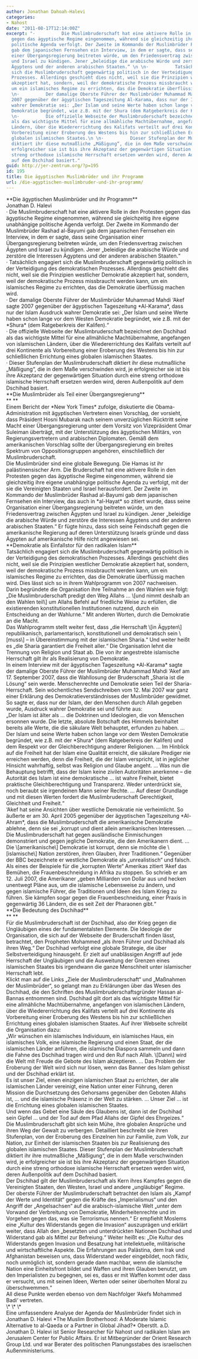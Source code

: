 ```yaml
---
author: Jonathan Dahoah-Halevi
categories:
- Nahost
date: "2011-08-17T12:14:00Z"
excerpt: "·          Die Muslimbruderschaft hat eine aktivere Rolle in den Protesten
  gegen das ägyptische Regime eingenommen, während sie gleichzeitig ihre eigene unabhängige
  politische Agenda verfolgt. Der Zweite im Kommando der Muslimbrüder Rashad al-Bayumi
  gab dem japanischen Fernsehen ein Interview, in dem er sagte, dass seine Organisation
  einer Übergangsregierung beitreten würde, um den Friedensvertrag zwischen Ägypten
  und Israel zu kündigen. Jener „beleidige die arabische Würde und zerstöre die Interessen
  Ägyptens und der anderen arabischen Staaten.“ \n \n·          Tatsächlich engagiert
  sich die Muslimbruderschaft gegenwärtig politisch in der Verteidigung des demokratischen
  Prozesses. Allerdings geschieht dies nicht, weil sie die Prinzipien westlicher Demokratie
  akzeptiert hat, sondern, weil der demokratische Prozess missbraucht werden kann,
  um ein islamisches Regime zu errichten, das die Demokratie überflüssig machen wird.\n
  \n·          Der damalige Oberste Führer der Muslimbrüder Muhammad Mahdi ‘Akef sagte
  2007 gegenüber der ägyptischen Tageszeitung Al-Karama, dass nur der Islam Ausdruck
  wahrer Demokratie sei: „Der Islam und seine Werte haben schon lange vor dem Westen
  Demokratie begründet, wie z.B. mit der Shura (dem Ratgeberkreis der Kalifen).“\n
  \n·          Die offizielle Webseite der Muslimbruderschaft bezeichnet den Dschihad
  als das wichtigste Mittel für eine allmähliche Machtübernahme, angefangen von islamischen
  Ländern, über die Wiedererrichtung des Kalifats verteilt auf drei Kontinente als
  Vorbereitung einer Eroberung des Westens bis hin zur schließlichen Errichtung eines
  globalen islamischen Staates.\n \n·          Dieser Stufenplan der Muslimbruderschaft
  diktiert ihr diese mutmaßliche „Mäßigung“, die in dem Maße verschwinden wird, je
  erfolgreicher sie ist bis ihre Akzeptanz der gegenwärtigen Situation durch eine
  streng orthodoxe islamische Herrschaft ersetzen werden wird, deren Außenpolitik
  auf dem Dschihad basiert."
guid: http://jer-zentrum.org/?p=195
id: 195
title: Die ägyptischen Muslimbrüder und ihr Programm
url: /die-agyptischen-muslimbruder-und-ihr-programm/
---
```


<div align=""center"">**<font size=""3"">Die ägyptischen Muslimbrüder und ihr Programm</font>**</div><div align=""center""><font size=""3""> </font></div><div align=""center""><font size=""3"">Jonathan D. Halevi</font></div><div><font size=""3""> </font></div><div><font size=""3""> </font></div><div><font size=""3""><span>·<span> </span></span>Die Muslimbruderschaft hat eine aktivere Rolle in den Protesten gegen das ägyptische Regime eingenommen, während sie gleichzeitig ihre eigene unabhängige politische Agenda verfolgt. Der Zweite im Kommando der Muslimbrüder Rashad al-Bayumi gab dem japanischen Fernsehen ein Interview, in dem er sagte, dass seine Organisation einer Übergangsregierung beitreten würde, um den Friedensvertrag zwischen Ägypten und Israel zu kündigen. Jener „beleidige die arabische Würde und zerstöre die Interessen Ägyptens und der anderen arabischen Staaten.“ </font></div><div><font size=""3""> </font></div><div><font size=""3""><span>·<span> </span></span>Tatsächlich engagiert sich die Muslimbruderschaft gegenwärtig politisch in der Verteidigung des demokratischen Prozesses. Allerdings geschieht dies nicht, weil sie die Prinzipien westlicher Demokratie akzeptiert hat, sondern, weil der demokratische Prozess missbraucht werden kann, um ein islamisches Regime zu errichten, das die Demokratie überflüssig machen wird.</font></div><div><font size=""3""> </font></div><div><font size=""3""><span>·<span> </span></span>Der damalige Oberste Führer der Muslimbrüder Muhammad Mahdi ‘Akef sagte 2007 gegenüber der ägyptischen Tageszeitung *Al-Karama*, dass nur der Islam Ausdruck wahrer Demokratie sei: „Der Islam und seine Werte haben schon lange vor dem Westen Demokratie begründet, wie z.B. mit der *Shura* (dem Ratgeberkreis der Kalifen).“</font></div><div><font size=""3""> </font></div><div><font size=""3""><span>·<span> </span></span>Die offizielle Webseite der Muslimbruderschaft bezeichnet den Dschihad als das wichtigste Mittel für eine allmähliche Machtübernahme, angefangen von islamischen Ländern, über die Wiedererrichtung des Kalifats verteilt auf drei Kontinente als Vorbereitung einer Eroberung des Westens bis hin zur schließlichen Errichtung eines globalen islamischen Staates.</font></div><div><font size=""3""> </font></div><div><font size=""3""><span>·<span> </span></span>Dieser Stufenplan der Muslimbruderschaft diktiert ihr diese mutmaßliche „Mäßigung“, die in dem Maße verschwinden wird, je erfolgreicher sie ist bis ihre Akzeptanz der gegenwärtigen Situation durch eine streng orthodoxe islamische Herrschaft ersetzen werden wird, deren Außenpolitik auf dem Dschihad basiert.</font></div><div><font size=""3""> </font></div><div><font size=""3""> </font></div><div>**<font size=""3"">Die Muslimbrüder als Teil einer Übergangsregierung</font>**</div><div>**<font size=""3""> </font>**</div><div><font size=""3"">Einem Bericht der *New York Times* zufolge, diskutierte die Obama-Administration mit ägyptischen Vertretern einen Vorschlag, der vorsieht, dass Präsident Hosni Mubarak nach seinem unverzüglichen Rücktritt seine Macht einer Übergangsregierung unter dem Vorsitz von Vizepräsident Omar Suleiman überträgt, mit der Unterstützung des ägyptischen Militärs, von Regierungsvertretern und arabischen Diplomaten. Gemäß dem amerikanischen Vorschlag sollte der Übergangsregierung ein breites Spektrum von Oppositionsgruppen angehören, einschließlich der Muslimbruderschaft.</font></div><div><font size=""3""> </font></div><div><font size=""3"">Die Muslimbrüder sind eine globale Bewegung. Die Hamas ist ihr palästinensischer Arm. Die Bruderschaft hat eine aktivere Rolle in den Protesten gegen das ägyptische Regime eingenommen, während sie gleichzeitig ihre eigene unabhängige politische Agenda zu verfolgt, mit der sie die Vereinigten Staaten und Israel herausfordert. Der Zweite im Kommando der Muslimbrüder Rashad al-Bayumi gab dem japanischen Fernsehen ein Interview, das auch in *al-Hayat* so zitiert wurde, dass seine Organisation einer Übergangsregierung beitreten würde, um den Friedensvertrag zwischen Ägypten und Israel zu kündigen. Jener „beleidige die arabische Würde und zerstöre die Interessen Ägyptens und der anderen arabischen Staaten.“ Er fügte hinzu, dass sich seine Feindschaft gegen die amerikanische Regierung auf deren Unterstützung Israels gründe und dass Ägypten auf amerikanische Hilfe nicht angewiesen sei.</font></div><div><font size=""3""> </font></div><div>**<font size=""3"">Demokratie als Einfallstor für den radikalen Islam</font>**</div><div><font size=""3""> </font></div><div><font size=""3"">Tatsächlich engagiert sich die Muslimbruderschaft gegenwärtig politisch in der Verteidigung des demokratischen Prozesses. Allerdings geschieht dies nicht, weil sie die Prinzipien westlicher Demokratie akzeptiert hat, sondern, weil der demokratische Prozess missbraucht werden kann, um ein islamisches Regime zu errichten, das die Demokratie überflüssig machen wird. Dies lässt sich so in ihrem Wahlprogramm von 2007 nachweisen. Darin begründete die Organisation ihre Teilnahme an den Wahlen wie folgt: „Die Muslimbruderschaft predigt den Weg Allahs … \[und nimmt deshalb an den Wahlen teil\] um Allahs Befehl auf friedliche Weise zu erfüllen, die existierenden konstitutionellen Institutionen nutzend, durch ein Entscheidung an der Wahlurne.“ Mit anderen Worten, durch die Demokratie an die Macht.</font></div><div><font size=""3""> </font></div><div><font size=""3"">Das Wahlprogramm stellt weiter fest, dass „die Herrschaft \[in Ägypten\] republikanisch, parlamentarisch, konstitutionell und demokratisch sein \[muss\] – in Übereinstimmung mit der islamischen Sharia.“ Und weiter heißt es „die Sharia garantiert die Freiheit aller.“ Die Organisation lehnt die Trennung von Religion und Staat ab. Die von ihr angestrebte islamische Herrschaft gilt ihr als Realisierung von Demokratie.</font></div><div><font size=""3""> </font></div><div><font size=""3"">In einem Interview mit der ägyptischen Tageszeitung *Al-Karama* sagte der damalige Oberste Führer der Muslimbrüder Muhammad Mahdi ‘Akef am 17. September 2007, dass die Wahllosung der Bruderschaft „Sharia ist die Lösung“ sein werde. Menschenrechte und Demokratie seien Teil der Sharia-Herrschaft. Sein wöchentliches Sendschreiben vom 12. Mai 2007 war ganz einer Erklärung des Demokratieverständnisses der Muslimbrüder gewidmet. So sagte er, dass nur der Islam, der den Menschen durch Allah gegeben wurde, Ausdruck wahrer Demokratie sei und führte aus:</font></div><div><font size=""3""> </font></div><div><font size=""3"">„Der Islam ist älter als … die Doktrinen und Ideologien, die von Menschen ersonnen wurde. Die letzte, absolute Botschaft des Himmels beinhaltet bereits alle Werte, die die säkulare Welt behauptet, erfunden zu haben. … Der Islam und seine Werte haben schon lange vor dem Westen Demokratie begründet, wie z.B. mit der *Shura* (dem Ratgeberkreis der Kalifen) und dem Respekt vor der Gleichberechtigung anderer Religionen. … Im Hinblick auf die Freiheit hat der Islam eine Qualität erreicht, die säkulare Prediger nie erreichen werden, denn die Freiheit, die der Islam verspricht, ist in jeglicher Hinsicht wahrhaftig, selbst was Religion und Glaube angeht. … Was nun die Behauptung betrifft, dass der Islam keine zivilen Autoritäten anerkenne – die Autorität des Islam ist eine demokratische … ist wahre Freiheit, bietet praktische Gleichberechtigung und Transparenz. Weder unterdrückt sie, noch beraubt sie irgendeinen Mann seiner Rechte. … Auf dieser Grundlage und mit diesen Werten fordert die Muslimbruderschaft Gerechtigkeit, Gleichheit und Freiheit.“</font></div><div><font size=""3""> </font></div><div><font size=""3"">‘Akef hat seine Ansichten über westliche Demokratie nie verheimlicht. So äußerte er am 30. April 2005 gegenüber der ägyptischen Tageszeitung *Al-Ahram*, dass die Muslimbruderschaft die amerikanische Demokratie ablehne, denn sie sei „korrupt und dient allein amerikanischen Interessen. … Die Muslimbruderschaft hat gegen ausländische Einmischungen demonstriert und gegen jegliche Demokratie, die den Amerikanern dient. … Die \[amerikanische\] Demokratie ist korrupt, denn sie möchte die \[islamische\] Nation zerstören, ihren Glauben, ihrer Traditionen.“ Gegenüber der BBC bezeichnete er westliche Demokratie als „unrealistisch“ und falsch.</font></div><div><font size=""3""> </font></div><div><font size=""3"">Als eines der Beispiele für die „korrupten Werte“ Amerikas zitiert ‘Akef das Bemühen, die Frauenbeschneidung in Afrika zu stoppen. So schrieb er am 12. Juli 2007, die Amerikaner „geben Milliarden von Dollar aus und hecken unentwegt Pläne aus, um die islamische Lebensweise zu ändern, und gegen islamische Führer, die Traditionen und Ideen des Islam Krieg zu führen. Sie kämpfen sogar gegen die Frauenbeschneidung, einer Praxis in gegenwärtig 36 Ländern, die es seit Zeit der Pharaonen gibt.“</font></div><div><font size=""3""> </font></div><div>**<font size=""3"">Die Bedeutung des Dschihad</font>**</div><div>**<font size=""3""> </font>**</div><div><font size=""3"">Für die Muslimbruderschaft ist der Dschihad, also der Krieg gegen die Ungläubigen eines der fundamentalsten Elemente. Die Ideologie der Organisation, die sich auf der Webseite der Bruderschaft finden lässt, betrachtet, den Propheten Mohammed „als ihren Führer und Dschihad als ihren Weg.“ Der Dschihad verfolgt eine globale Strategie, die über Selbstverteidigung hinausgeht. Er zielt auf unablässigen Angriff auf jede Herrschaft der Ungläubigen und die Ausweitung der Grenzen eines islamischen Staates bis irgendwann die ganze Menschheit unter islamischer Herrschaft lebt.</font></div><div><font size=""3""> </font></div><div><font size=""3"">Klickt man auf die Links „Ziele der Muslimbruderschaft“ und „Maßnahmen der Muslimbrüder“, so gelangt man zu Erklärungen über das Wesen des Dschihad, die den Schriften des Muslimbruderschaftsgründer Hassan al-Bannas entnommen sind. Dschihad gilt dort als das wichtigste Mittel für eine allmähliche Machtübernahme, angefangen von islamischen Ländern, über die Wiedererrichtung des Kalifats verteilt auf drei Kontinente als Vorbereitung einer Eroberung des Westens bis hin zur schließlichen Errichtung eines globalen islamischen Staates. Auf ihrer Webseite schreibt die Organisation dazu:</font></div><div><font size=""3""> </font></div><div><font size=""3"">„Wir wünschen ein islamisches Individuum, ein islamisches Haus, ein islamisches Volk, eine islamische Regierung und einen Staat, der die islamischen Länder anführen, die islamische Diaspora sammeln und dann die Fahne des Dschihad tragen wird und den Ruf nach Allah. \[Dann\] wird die Welt mit Freude die Gebote des Islam akzeptieren. … Das Problem der Eroberung der Welt wird sich nur lösen, wenn das Banner des Islam gehisst und der Dschihad erklärt ist.</font></div><div><font size=""3""> </font></div><div><font size=""3"">Es ist unser Ziel, einen einzigen islamischen Staat zu errichten, der alle islamischen Länder vereinigt, eine Nation unter einer Führung, deren Mission die Durchsetzung des Gehorsams gegenüber den Geboten Allahs ist, … und die islamische Präsenz in der Welt zu stärken. … Unser Ziel … ist die Errichtung eines globalen islamischen Staates.</font></div><div><font size=""3""> </font></div><div><font size=""3"">Und wenn das Gebet eine Säule des Glaubens ist, dann ist der Dschihad sein Gipfel … und der Tod auf dem Pfad Allahs der Gipfel des Ehrgeizes.“</font></div><div><font size=""3""> </font></div><div><font size=""3"">Die Muslimbruderschaft gibt sich kein Mühe, ihre globalen Ansprüche und ihren Weg der Gewalt zu verbergen. Detailliert beschreibt sie ihren Stufenplan, von der Eroberung des Einzelnen hin zur Familie, zum Volk, zur Nation, zur Einheit der islamischen Staaten bis zur Realisierung des globalen islamischen Staates. Dieser Stufenplan der Muslimbruderschaft diktiert ihr ihre mutmaßliche „Mäßigung“, die in dem Maße verschwinden wird, je erfolgreicher sie ist bis ihre Akzeptanz der gegenwärtigen Situation durch eine streng orthodoxe islamische Herrschaft ersetzen werden wird, deren Außenpolitik auf dem Dschihad basiert.</font></div><div><font size=""3""> </font></div><div><font size=""3"">Der Dschihad gilt der Muslimbruderschaft als Kern ihres Kampfes gegen die Vereinigten Staaten, den Westen, Israel und andere „ungläubige“ Regime. Der oberste Führer der Muslimbruderschaft betrachtet den Islam als „Kampf der Werte und Identität“ gegen die Kräfte des „Imperialismus“ und den Angriff der „Angelsachsen“ auf die arabisch-islamische Welt „unter dem Vorwand der Verbreitung von Demokratie, Minderheitenrechte und im Vorgehen gegen das, was sie Terrorismus nennen.“ Er empfiehlt Moslems eine „Kultur des Widerstands gegen die Invasion“ auszuprägen und erklärt weiter, dass Allah den „besetzten und unterdrückten Nationen Dschihad und Widerstand gab als Mittel zur Befreiung.“ Weiter heißt es: „Die Kultur des Widerstands gegen Invasion und Besatzung hat intellektuelle, militärische und wirtschaftliche Aspekte. Die Erfahrungen aus Palästina, dem Irak und Afghanistan beweisen uns, dass Widerstand weder eingebildet, noch fiktiv, noch unmöglich ist, sondern gerade dann machbar, wenn die islamische Nation eine Einheitsfront bildet und Waffen und ihren Glauben benutzt, um den Imperialisten zu begegnen, sei es, dass er mit Waffen kommt oder dass er versucht, uns mit seinen Ideen, Werten oder seiner überholten Moral zu überschwemmen.“ </font></div><div><font size=""3""> </font></div><div><font size=""3"">All diese Punkte werden ebenso von dem Nachfolger ‘Akefs Mohammed Badi‘ vertreten.</font></div><div><font size=""3""> </font></div><div><font size=""3"">\*<span> \* \*</span></font></div><div><font size=""3""> </font></div><div><font size=""3"">Eine umfassendere Analyse der Agenda der Muslimbrüder findet sich in Jonathan D. Halevi *The Muslim Brotherhood: A Moderate Islamic Alternative to al-Qaeda or a Partner in Global Jihad?* Oberstlt. a.D. Jonathan D. Halevi ist Senior Researcher für Nahost und radikalen Islam am Jerusalem Center for Public Affairs. Er ist Mitbegründer der Orient Research Group Ltd. und war Berater des politischen Planungsstabes des israelischen Außenministeriums.</font></div>